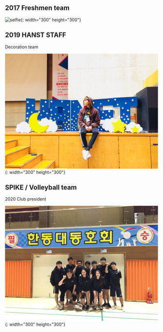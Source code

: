 2017 Freshmen team
-----------------------------
![selfie](/freshmen.jpg){: width="300" height="300"}

2019 HANST STAFF 
-----------------------------
Decoration team

![selfie](/KakaoTalk_20200324_142803711.jpg){: width="300" height="300"}

SPIKE / Volleyball team
------------------------------
2020 Club president

![selfie](/KakaoTalk_20200318_003955998.jpg){: width="300" height="300"}
